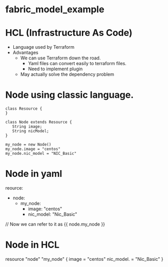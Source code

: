 # fabric_model_example

# HCL (Infrastructure As Code)
- Language used by Terraform 
- Advantages
  - We can use Terraform down the road. 
     - Yaml files can convert easily to terraform files. 
     - Need to implement plugin
  - May actually solve the dependency problem 
  
# Node using classic language. 

```
class Resource {
}

class Node extends Resource {
   String image;
   String nicModel;
}

my_node = new Node()
my_node.image = "centos"
my_node.nic_model = "NIC_Basic"

```

# Node in yaml

reource:
   - node: 
     - my_node:
       - image: "centos"
       - nic_model: "Nic_Basic"
    
// Now we can refer to it as {{ node.my_node }}

# Node in HCL

resource "node" "my_node" {
   image       = "centos"
    nic_model. =  "Nic_Basic"
}
